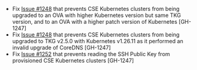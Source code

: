 * Fix [Issue #1248](https://github.com/vmware/terraform-provider-vcd/issues/1248) that prevents CSE Kubernetes clusters from being upgraded to an OVA with higher Kubernetes version but same TKG version, and to an OVA with a higher patch version of Kubernetes [GH-1247] 
* Fix [Issue #1248](https://github.com/vmware/terraform-provider-vcd/issues/1248) that prevents CSE Kubernetes clusters from being upgraded to TKG v2.5.0 with Kubernetes v1.26.11 as it performed an invalid upgrade of CoreDNS [GH-1247]
* Fix [Issue #1252](https://github.com/vmware/terraform-provider-vcd/issues/1248) that prevents reading the SSH Public Key from provisioned CSE Kubernetes clusters [GH-1247]